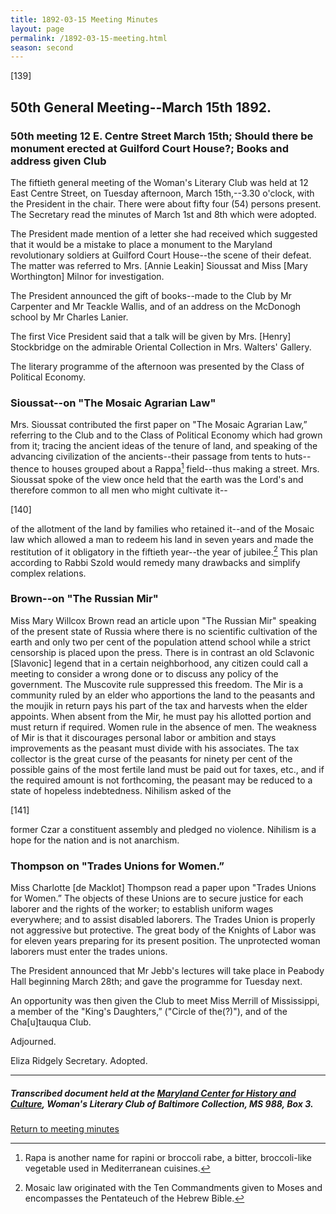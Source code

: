 ```yaml
---
title: 1892-03-15 Meeting Minutes
layout: page
permalink: /1892-03-15-meeting.html
season: second
---
```


<style>
    #maincontent{
        font-size:1.4em;
    }
</style>
[139]

## 50th General Meeting--March 15th 1892.

### 50th meeting 12 E. Centre Street March 15th; Should there be monument erected at Guilford Court House?; Books and address given Club

The fiftieth general meeting of the Woman's Literary Club was held at 12 East Centre Street, on Tuesday afternoon, March 15th,--3.30 o'clock, with the President in the chair. There were about fifty four (54) persons present. The Secretary read the minutes of March 1st and 8th which were adopted.

The President made mention of a letter she had received which suggested that it would be a mistake to place a monument to the Maryland revolutionary soldiers at Guilford Court House--the scene of their defeat. The matter was referred to Mrs. [Annie Leakin] Sioussat and Miss [Mary Worthington] Milnor for investigation.

The President announced the gift of books--made to the Club by Mr Carpenter and Mr Teackle Wallis, and of an address on the McDonogh school by Mr Charles Lanier.

The first Vice President said that a talk will be given by Mrs. [Henry] Stockbridge on the admirable Oriental Collection in Mrs. Walters' Gallery.

The literary programme of the afternoon was presented by the Class of Political Economy.

### Sioussat--on "The Mosaic Agrarian Law"

Mrs. Sioussat contributed the first paper on "The Mosaic Agrarian Law,” referring to the Club and to the Class of Political Economy which had grown from it; tracing the ancient ideas of the tenure of land, and speaking of the advancing civilization of the ancients--their passage from tents to huts--thence to houses grouped about a Rappa[^rappa] field--thus making a street. Mrs. Sioussat spoke of the view once held that the earth was the Lord's and therefore common to all men who might cultivate it--

[^rappa]: Rapa is another name for rapini or broccoli rabe, a bitter, broccoli-like vegetable used in Mediterranean cuisines.

[140]

of the allotment of the land by families who retained it--and of the Mosaic law which allowed a man to redeem his land in seven years and made the restitution of it obligatory in the fiftieth year--the year of jubilee.[^Mosaic] This plan according to Rabbi Szold would remedy many drawbacks and simplify complex relations.

[^Mosaic]: Mosaic law originated with the Ten Commandments given to Moses and encompasses the Pentateuch of the Hebrew Bible. 

### Brown--on "The Russian Mir"

Miss Mary Willcox Brown read an article upon "The Russian Mir" speaking of the present state of Russia where there is no scientific cultivation of the earth and only two per cent of the population attend school while a strict censorship is placed upon the press. There is in contrast an old Sclavonic [Slavonic] legend that in a certain neighborhood, any citizen could call a meeting to consider a wrong done or to discuss any policy of the government. The Muscovite rule suppressed this freedom. The Mir is a community ruled by an elder who apportions the land to the peasants and the moujik in return pays his part of the tax and harvests when the elder appoints. When absent from the Mir, he must pay his allotted portion and must return if required. Women rule in the absence of men. The weakness of Mir is that it discourages personal labor or ambition and stays improvements as the peasant must divide with his associates. The tax collector is the great curse of the peasants for ninety per cent of the possible gains of the most fertile land must be paid out for taxes, etc., and if the required amount is not forthcoming, the peasant may be reduced to a state of hopeless indebtedness. Nihilism asked of the

[141]

former Czar a constituent assembly and pledged no violence. Nihilism is a hope for the nation and is not anarchism.

### Thompson on "Trades Unions for Women.”

Miss Charlotte [de Macklot] Thompson read a paper upon "Trades Unions for Women.” The objects of these Unions are to secure justice for each laborer and the rights of the worker; to establish uniform wages everywhere; and to assist disabled laborers. The Trades Union is properly not aggressive but protective. The great body of the Knights of Labor was for eleven years preparing for its present position. The unprotected woman laborers must enter the trades unions.

The President announced that Mr Jebb's lectures will take place in Peabody Hall beginning March 28th; and gave the programme for Tuesday next.

An opportunity was then given the Club to meet Miss Merrill of Mississippi, a member of the "King's Daughters,” ("Circle of the(?)"), and of the Cha[u]tauqua Club.

Adjourned.

Eliza Ridgely
Secretary.
Adopted.

<hr>

##### Transcribed document held at the [Maryland Center for History and Culture](http://mdhs.org/), Woman's Literary Club of Baltimore Collection, MS 988, Box 3. 

[Return to meeting minutes](https://wlcb.github.io/archive/search/index.html?q=%2Bseason%3Asecond)